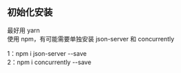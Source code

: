 ## 初始化安装

最好用 yarn<br>
使用 npm，有可能需要单独安装 json-server 和 concurrently<br>

1：npm i json-server --save<br>
2：npm i concurrently --save
